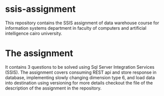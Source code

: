 # ssis-assignment
This repository contains the SSIS assignment of data warehouse course for information systems department in faculty of computers and artificial intelligence cairo university. 

# The assignment 
It contains 3 questions to be solved using Sql Server Integration Services (SSIS). The assignment covers consuming REST api and store response in database, implementing slowly changing dimension type 6, and load data into destination using versioning for more details checkout the file of the description of the assignment in the repository.
